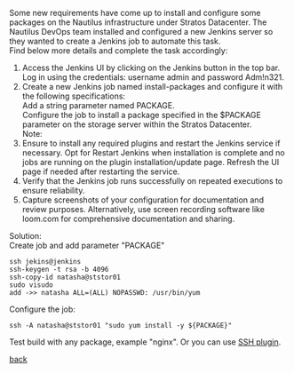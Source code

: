 Some new requirements have come up to install and configure some packages on the Nautilus infrastructure under Stratos Datacenter. The Nautilus DevOps team installed and configured a new Jenkins server so they wanted to create a Jenkins job to automate this task.  
Find below more details and complete the task accordingly:  
1. Access the Jenkins UI by clicking on the Jenkins button in the top bar. Log in using the credentials: username admin and password Adm!n321.  
2. Create a new Jenkins job named install-packages and configure it with the following specifications:  
    Add a string parameter named PACKAGE.  
    Configure the job to install a package specified in the $PACKAGE parameter on the storage server within the Stratos Datacenter.  
Note:  
1. Ensure to install any required plugins and restart the Jenkins service if necessary. Opt for Restart Jenkins when installation is complete and no jobs are running on the plugin installation/update page. Refresh the UI page if needed after restarting the service.  
2. Verify that the Jenkins job runs successfully on repeated executions to ensure reliability.  
3. Capture screenshots of your configuration for documentation and review purposes. Alternatively, use screen recording software like loom.com for comprehensive documentation and sharing.

Solution:  
Create job and add parameter "PACKAGE"
```
ssh jekins@jenkins
ssh-keygen -t rsa -b 4096
ssh-copy-id natasha@ststor01
sudo visudo
add ->> natasha ALL=(ALL) NOPASSWD: /usr/bin/yum
```
Configure the job:  
```
ssh -A natasha@ststor01 "sudo yum install -y ${PACKAGE}"
```
Test build with any package, example "nginx".
Or you can use [SSH plugin](https://plugins.jenkins.io/ssh-agent/).

[back](https://github.com/MederD/Kodekloud-Engineer-Tasks/tree/main)


